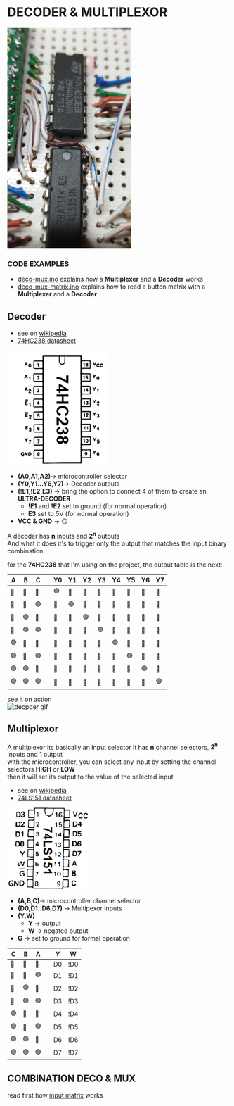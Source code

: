 # DECODER & MULTIPLEXOR

<img src="../../img/media/circuit_5_keyb48.jpeg" height="500">

### CODE EXAMPLES
  - [deco-mux.ino](deco-mux/deco-mux.ino) explains how a **Multiplexer** and a **Decoder** works
  - [deco-mux-matrix.ino](deco-mux-matrix/deco-mux-matrix.ino) explains how to read a button matrix with a **Multiplexer** and a **Decoder**
## Decoder
 - see on [wikipedia](https://wikipedia.org/wiki/Decodificador)  
 - [74HC238 datasheet](../../documentation/datasheet-DECO-M74HC238_STMicroelectronics.pdf)  

![74HC238 pinout](../../img/74HC238.png)
 - **(A0,A1,A2)**-> microcontroller selector
 - **(Y0,Y1...Y6,Y7)**-> Decoder outputs
 - **(!E1,!E2,E3)** -> bring the option to connect 4 of them to create an **ULTRA-DECODER**
    - **!E1** and **!E2** set to ground (for normal operation)
    - **E3** set to 5V (for normal operation)
 - **VCC & GND** -> 🙃

A decoder has **n** inputs and **2<sup>n</sup>** outputs  
And what it does it's to trigger only the output that matches the input binary combination

for the **74HC238** that I'm using on the project, the output table is the next:

| A | B | C || Y0 | Y1 | Y2 | Y3 | Y4 | Y5 | Y6 | Y7 |
|---|---|---|-|----|----|----|----|----|----|----|----|
🔴|🔴|🔴| |🟢|🔴|🔴|🔴|🔴|🔴|🔴|🔴|
🔴|🔴|🟢| |🔴|🟢|🔴|🔴|🔴|🔴|🔴|🔴|
🔴|🟢|🔴| |🔴|🔴|🟢|🔴|🔴|🔴|🔴|🔴|
🔴|🟢|🟢| |🔴|🔴|🔴|🟢|🔴|🔴|🔴|🔴|
🟢|🔴|🔴| |🔴|🔴|🔴|🔴|🟢|🔴|🔴|🔴|
🟢|🔴|🟢| |🔴|🔴|🔴|🔴|🔴|🟢|🔴|🔴|
🟢|🟢|🔴| |🔴|🔴|🔴|🔴|🔴|🔴|🟢|🔴|
🟢|🟢|🟢| |🔴|🔴|🔴|🔴|🔴|🔴|🔴|🟢|

see it on action  
<img alt="decpder gif" src="../../img/media/VID-20210621-WA0035.gif" width="400" heigth="716" style="height:400px; object-fit: cover;">

## Multiplexor
 A multiplexor its basically an input selector
 it has **n** channel selectors, **2<sup>n</sup>** inputs and 1 output  
 with the microcontroller, you can select any input by setting the channel selectors **HIGH** or **LOW**  
 then it will set its output to the value of the selected input

 - see on [wikipedia](wikipedia.org/wiki/Multiplexor)
 - [74LS151 datasheet](../../documentation/datasheet-MUX-74LS151.pdf)

![74LS151 pinout](../../img/74LS151.png)
 - **(A,B,C)**-> microcontroller channel selector
 - **(D0,D1..D6,D7)** -> Multipexor inputs
 - **(Y,W)** 
    - **Y** -> output
    - **W** -> negated output
 - **G** -> set to ground for formal operation



 | C|B|A|| Y | W |
|---|---|-|--|----|-|
🔴|🔴|🔴| |D0|!D0|
🔴|🔴|🟢| |D1|!D1|
🔴|🟢|🔴| |D2|!D2|
🔴|🟢|🟢| |D3|!D3|
🟢|🔴|🔴| |D4|!D4|
🟢|🔴|🟢| |D5|!D5|
🟢|🟢|🔴| |D6|!D6|
🟢|🟢|🟢| |D7|!D7|

## COMBINATION DECO & MUX
read first how [input matrix](../inputMatrix/README.md) works
